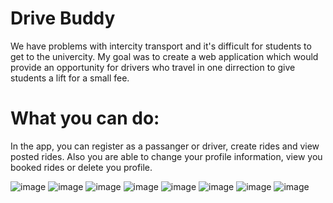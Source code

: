 # Drive Buddy

We have problems with intercity transport and it's difficult for students to get to the univercity. My goal was to create 
a web application which would provide an opportunity for drivers who travel in one dirrection to give students a lift for a small fee.

# What you can do:
In the app, you can register as a passanger or driver, create rides and view posted rides. Also you are able to change your profile 
information, view you booked rides or delete you profile.

![image](https://github.com/MariaProcopii/SpringProject2/assets/77497709/716e782b-ea09-4160-8cdb-8e08df97fab3)
![image](https://github.com/MariaProcopii/SpringProject2/assets/77497709/ea831b80-b03d-4672-a28e-d1fab87b84e9)
![image](https://github.com/MariaProcopii/SpringProject2/assets/77497709/2ebbb252-6ef7-43f5-996c-de6605756de2)
![image](https://github.com/MariaProcopii/SpringProject2/assets/77497709/39d44699-c5c2-4302-83f5-2a7ab25f06f4)
![image](https://github.com/MariaProcopii/SpringProject2/assets/77497709/bf278e6a-9a7f-4f4f-bbad-b358f9037b9c)
![image](https://github.com/MariaProcopii/SpringProject2/assets/77497709/1bc37a7b-bd30-4c4a-893e-64edc4b760a8)
![image](https://github.com/MariaProcopii/SpringProject2/assets/77497709/afdb0dc1-7141-4965-b1d9-68afbc0b8ad7)
![image](https://github.com/MariaProcopii/SpringProject2/assets/77497709/373feeb2-5722-4e1b-837f-a3720dcda340)

